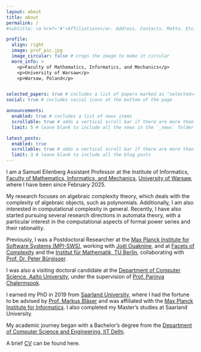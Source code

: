 ```yaml
---
layout: about
title: about
permalink: /
#subtitle: <a href='#'>Affiliations</a>. Address. Contacts. Motto. Etc.

profile:
  align: right
  image: prof_pic.jpg
  image_circular: false # crops the image to make it circular
  more_info: >
    <p>Faculty of Mathematics, Informatics, and Mechanics</p>
    <p>University of Warsaw</p>
    <p>Warsaw, Poland</p>


selected_papers: true # includes a list of papers marked as "selected={true}"
social: true # includes social icons at the bottom of the page

announcements:
  enabled: true # includes a list of news items
  scrollable: true # adds a vertical scroll bar if there are more than 3 news items
  limit: 5 # leave blank to include all the news in the `_news` folder

latest_posts:
  enabled: true
  scrollable: true # adds a vertical scroll bar if there are more than 3 new posts items
  limit: 3 # leave blank to include all the blog posts
---
```



I am a Samuel Eilenberg Assistant Professor at the Institute of Informatics, [Faculty of Mathematics, Informatics, and Mechanics](https://www.mimuw.edu.pl/en/), [University of Warsaw](https://en.uw.edu.pl/), where I have been since February 2025.  

My research focuses on algebraic complexity theory, which deals with the complexity of algebraic objects, such as polynomials. Additionally, I am also interested in computational complexity in general. Recently, I have also started pursuing several research directions in automata theory, with a particular interest in the computational aspects of formal power series and their rationality.  

Previously, I was a Postdoctoral Researcher at the [Max Planck Institute for Software Systems (MPI-SWS)](https://www.mpi-sws.org/), working with [Joël Ouaknine](https://people.mpi-sws.org/~joel/), and at [Facets of Complexity](http://www.facetsofcomplexity.de/) and the [Institut für Mathematik, TU Berlin](https://www.math.tu-berlin.de/), collaborating with [Prof. Dr. Peter Bürgisser](https://www.math.tu-berlin.de/fachgebiete_ag_diskalg/fachgebiet_algorithmische_algebra/v_menue/members/prof_dr_peter_buergisser/).  

I was also a visiting doctoral candidate at the [Department of Computer Science, Aalto University](https://www.aalto.fi/department-of-computer-science), under the supervision of [Prof. Parinya Chalermsook](https://sites.google.com/site/parinyachalermsook/home).  

I earned my PhD in 2019 from [Saarland University](https://www.uni-saarland.de/start.html), where I had the fortune to be advised by [Prof. Markus Bläser](https://www-cc.cs.uni-saarland.de/mblaeser/) and was affiliated with the [Max Planck Institute for Informatics](https://www.mpi-inf.mpg.de/departments/algorithms-complexity/). I also completed my Master’s studies at Saarland University.  

My academic journey began with a Bachelor’s degree from the [Department of Computer Science and Engineering, IIT Delhi](http://www.cse.iitd.ernet.in/).  

A brief [CV](/cv/) can be found here.
